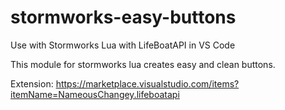 # stormworks-easy-buttons
Use with Stormworks Lua with LifeBoatAPI in VS Code

This module for stormworks lua creates easy and clean buttons.

Extension:
https://marketplace.visualstudio.com/items?itemName=NameousChangey.lifeboatapi
